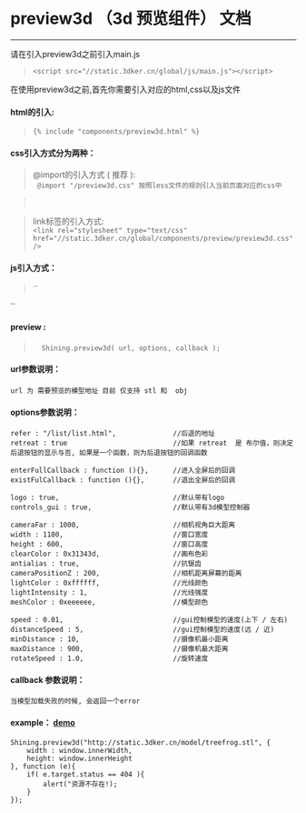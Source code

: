 # preview3d （3d 预览组件） 文档
-------------

请在引入preview3d之前引入main.js     
> ``<script src="//static.3dker.cn/global/js/main.js"></script>``

在使用preview3d之前,首先你需要引入对应的html,css以及js文件

#### html的引入:
> ``{% include "components/preview3d.html" %}``

#### css引入方式分为两种：

> @import的引入方式 ( 推荐 ):    
`` @import "/preview3d.css" 按照less文件的规则引入当前页面对应的css中``

> &nbsp;
> &nbsp;

> link标签的引入方式:    
``<link rel="stylesheet" type="text/css" href="//static.3dker.cn/global/components/preview/preview3d.css" /> ``

#### js引入方式：

 
>``<script type="text/javascript" src="//static.3dker.cn/gallery/three/3d.js"></script>
   <script type="text/javascript" src="//static.3dker.cn/global/components/preview/preview.js"></script>``

#### preview : 
> &nbsp;
`` Shining.preview3d( url, options, callback );``    
    
#### url参数说明：
    url 为 需要预览的模型地址 目前 仅支持 stl 和  obj 
    
#### options参数说明：
    
    refer : "/list/list.html",              //后退的地址
    retreat : true                          //如果 retreat  是 布尔值，则决定后退按钮的显示与否, 如果是一个函数，则为后退按钮的回调函数
        
    enterFullCallback : function (){},      //进入全屏后的回调
    existFulCallback : function (){},       //退出全屏后的回调

    logo : true,                            //默认带有logo
    controls_gui : true,                    //默认带有3d模型控制器

    cameraFar : 1000,                       //相机视角巨大距离
    width : 1180,                           //窗口宽度
    height : 600,                           //窗口高度
    clearColor : 0x31343d,                  //画布色彩
    antialias : true,                       //抗锯齿
    cameraPositionZ : 200,                  //相机距离屏幕的距离
    lightColor : 0xffffff,                  //光线颜色
    lightIntensity : 1,                     //光线强度
    meshColor : 0xeeeeee,                   //模型颜色

    speed : 0.01,                           //gui控制模型的速度(上下 / 左右)
    distanceSpeed : 5,                      //gui控制模型的速度(远 / 近)
    minDistance : 10,                       //摄像机最小距离
    maxDistance : 900,                      //摄像机最大距离
    rotateSpeed : 1.0,                      //旋转速度
      
#### callback 参数说明：

    当模型加载失败的时候, 会返回一个error
    
#### example：   [demo](http://127.0.0.1/doc/preview/preview.html)
    
    Shining.preview3d("http://static.3dker.cn/model/treefrog.stl", {
        width : window.innerWidth,
        height: window.innerHeight
    }, function (e){
        if( e.target.status == 404 ){
            alert("资源不存在!);
        }
    });

